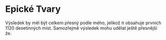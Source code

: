 # Epické Tvary
Výsledek by měl být celkem přesný podle mého, jelikož π obsahuje prvních 1120 desetinných míst.
Samozřejmě výsledek mohu udělat ještě přesnější že.
